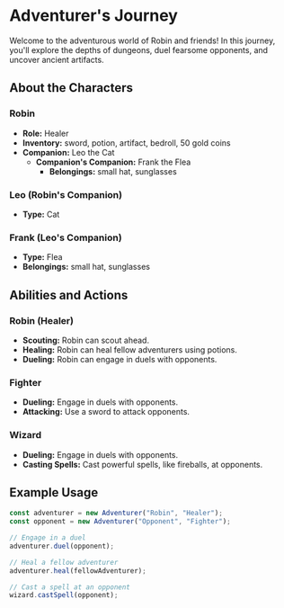 # Adventurer's Journey

Welcome to the adventurous world of Robin and friends! In this journey, you'll explore the depths of dungeons, duel fearsome opponents, and uncover ancient artifacts.

## About the Characters

### Robin
- **Role:** Healer
- **Inventory:** sword, potion, artifact, bedroll, 50 gold coins
- **Companion:** Leo the Cat
  - **Companion's Companion:** Frank the Flea
    - **Belongings:** small hat, sunglasses

### Leo (Robin's Companion)
- **Type:** Cat

### Frank (Leo's Companion)
- **Type:** Flea
- **Belongings:** small hat, sunglasses

## Abilities and Actions

### Robin (Healer)
- **Scouting:** Robin can scout ahead.
- **Healing:** Robin can heal fellow adventurers using potions.
- **Dueling:** Robin can engage in duels with opponents.

### Fighter
- **Dueling:** Engage in duels with opponents.
- **Attacking:** Use a sword to attack opponents.

### Wizard
- **Dueling:** Engage in duels with opponents.
- **Casting Spells:** Cast powerful spells, like fireballs, at opponents.

## Example Usage

```javascript
const adventurer = new Adventurer("Robin", "Healer");
const opponent = new Adventurer("Opponent", "Fighter");

// Engage in a duel
adventurer.duel(opponent);

// Heal a fellow adventurer
adventurer.heal(fellowAdventurer);

// Cast a spell at an opponent
wizard.castSpell(opponent);
